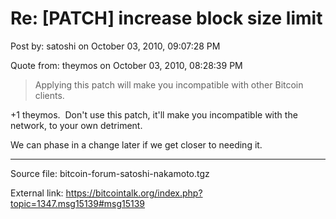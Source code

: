 # Re: [PATCH] increase block size limit

Post by: satoshi on October 03, 2010, 09:07:28 PM

Quote from: theymos on October 03, 2010, 08:28:39 PM

> Applying this patch will make you incompatible with other Bitcoin clients.

+1 theymos. &nbsp;Don't use this patch, it'll make you incompatible with the network, to your own detriment.

We can phase in a change later if we get closer to needing it.

---

Source file: bitcoin-forum-satoshi-nakamoto.tgz

External link: https://bitcointalk.org/index.php?topic=1347.msg15139#msg15139
